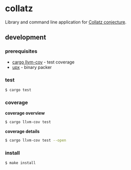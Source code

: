 # collatz

Library and command line application for [Collatz conjecture](https://en.wikipedia.org/wiki/Collatz_conjecture).

## development

### prerequisites

- [cargo llvm-cov](https://github.com/taiki-e/cargo-llvm-cov) - test coverage
- [upx](https://github.com/upx/upx) - binary packer

### test

```sh
$ cargo test
```

### coverage

**coverage overview**

```sh
$ cargo llvm-cov test
```

**coverage details**

```sh
$ cargo llvm-cov test --open
```

### install

```sh
$ make install
```

